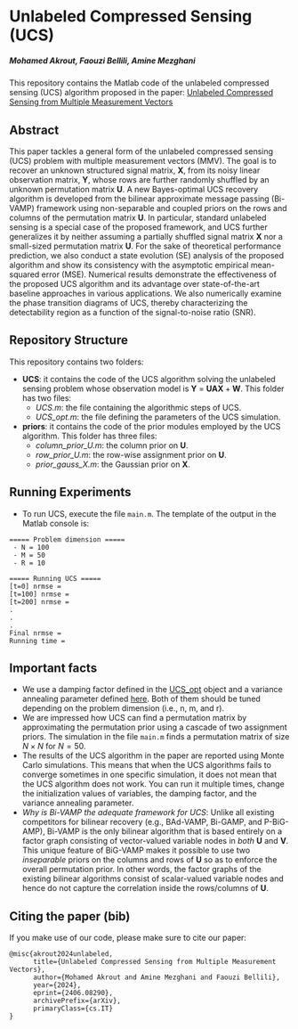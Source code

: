 # Unlabeled Compressed Sensing (UCS)
##### Mohamed Akrout, Faouzi Bellili, Amine Mezghani
This repository contains the Matlab code of the unlabeled compressed sensing (UCS) algorithm proposed in the paper: [Unlabeled Compressed Sensing from Multiple Measurement Vectors](http://arxiv.org/abs/2406.08290)
## Abstract
This paper tackles a general form of the unlabeled compressed sensing (UCS) problem with multiple measurement vectors (MMV). The goal is to recover an unknown structured signal matrix, $\mathbf{X}$, from its noisy linear observation matrix, $\mathbf{Y}$, whose rows are further randomly shuffled by an unknown permutation matrix $\mathbf{U}$. A new Bayes-optimal UCS recovery algorithm is developed from the bilinear approximate message passing (Bi-VAMP) framework using non-separable and coupled priors on the rows and columns of the permutation matrix $\mathbf{U}$. In particular, standard unlabeled sensing is a special case of the proposed framework, and UCS further generalizes it by neither assuming a partially shuffled signal matrix $\mathbf{X}$ nor a small-sized permutation matrix $\mathbf{U}$. For the sake of theoretical performance prediction, we also conduct a state evolution (SE) analysis of the proposed algorithm and show its consistency with the asymptotic empirical mean-squared error (MSE). Numerical results demonstrate the effectiveness of the proposed UCS algorithm and its advantage over state-of-the-art baseline approaches in various applications. We also numerically examine the phase transition diagrams of UCS, thereby characterizing the detectability region as a function of the signal-to-noise ratio (SNR).

## Repository Structure
This repository contains two folders:
  - **UCS**: it contains the code of the UCS algorithm solving the unlabeled sensing problem whose observation model is $\boldsymbol{Y}~ =~ \boldsymbol{U}\boldsymbol{A}\boldsymbol{X} + \boldsymbol{W}$. This folder has two files:
    * *UCS.m*: the file containing the algorithmic steps of UCS.
    * *UCS_opt.m*: the file defining the parameters of the UCS simulation.
  - **priors**: it contains the code of the prior modules employed by the UCS algorithm. This folder has three files:
    * *column_prior_U.m*: the column prior on $\mathbf{U}$.
    * *row_prior_U.m*: the row-wise assignment prior on $\mathbf{U}$.
    * *prior_gauss_X.m*: the Gaussian prior on $\mathbf{X}$.

## Running Experiments
- To run UCS, execute the file `main.m`. The template of the output in the Matlab console is:
```
===== Problem dimension =====
 - N = 100
 - M = 50
 - R = 10

===== Running UCS =====
[t=0] nrmse =  
[t=100] nrmse =
[t=200] nrmse = 
.
.
.
Final nrmse = 
Running time = 
```
## Important facts
- We use a damping factor defined in the [UCS_opt](https://github.com/makrout/Unlabeled-Compressed-Sensing/blob/main/UCS/UCS_opt.m) object and a variance annealing parameter defined [here](https://github.com/makrout/Unlabeled-Compressed-Sensing/blob/main/main.m#L19). Both of them should be tuned depending on the problem dimension (i.e., n, m, and r).
- We are impressed how UCS can find a permutation matrix by approximating the permutation prior using a cascade of two assignment priors. The simulation in the file `main.m` finds a permutation matrix of size $N \times N$ for $N=50$.
- The results of the UCS algorithm in the paper are reported using Monte Carlo simulations. This means that when the UCS algorithms fails to converge sometimes in one specific simulation, it does not mean that the UCS algorithm does not work. You can run it multiple times, change the initialization values of variables, the damping factor, and the variance annealing parameter.
- *Why is Bi-VAMP the adequate framework for UCS*: Unlike all existing competitors for bilinear recovery (e.g., BAd-VAMP, Bi-GAMP, and P-BiG-AMP), Bi-VAMP is the only bilinear algorithm that is based entirely on a factor graph consisting of vector-valued variable nodes in *both* $\mathbf{U}$ and $\mathbf{V}$. This unique feature of BiG-VAMP makes it possible to use two *inseparable* priors on the columns and rows of $\mathbf{U}$ so as to enforce the overall permutation prior. In other words, the factor graphs of the existing bilinear algorithms consist of scalar-valued variable nodes and hence do not capture the correlation inside the rows/columns of $\mathbf{U}$.
  
## Citing the paper (bib)

If you make use of our code, please make sure to cite our paper:
```
@misc{akrout2024unlabeled,
      title={Unlabeled Compressed Sensing from Multiple Measurement Vectors}, 
      author={Mohamed Akrout and Amine Mezghani and Faouzi Bellili},
      year={2024},
      eprint={2406.08290},
      archivePrefix={arXiv},
      primaryClass={cs.IT}
}
```
